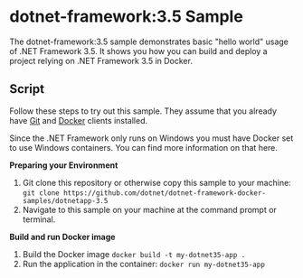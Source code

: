 dotnet-framework:3.5 Sample
====================

The dotnet-framework:3.5 sample demonstrates basic "hello world" usage of .NET Framework 3.5. It shows you how you can build and deploy a project relying on .NET Framework 3.5 in Docker.

Script
------

Follow these steps to try out this sample. They assume that you already have [Git](https://git-scm.com/downloads) and [Docker](https://www.docker.com/products/docker) clients installed.

Since the .NET Framework only runs on Windows you must have Docker set to use Windows containers. You can find more information on that here. 

**Preparing your Environment**

1. Git clone this repository or otherwise copy this sample to your machine: `git clone https://github.com/dotnet/dotnet-framework-docker-samples/dotnetapp-3.5`
2. Navigate to this sample on your machine at the command prompt or terminal.

**Build and run Docker image**

1. Build the Docker image
   `docker build -t my-dotnet35-app .`
2. Run the application in the container: 
    `docker run my-dotnet35-app`

